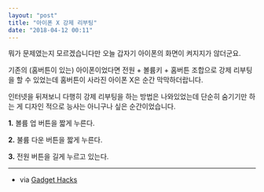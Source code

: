 ```yaml
---
layout: "post"
title: "아이폰 X 강제 리부팅"
date: "2018-04-12 00:11"
---
```


뭐가 문제였는지 모르겠습니다만 오늘 갑자기 아이폰의 화면이 켜지지가 않더군요.

기존의 (홈버튼이 있는) 아이폰이었다면 전원 + 볼륨키 + 홈버튼 조합으로 강제 리부팅을 할 수 있었는데 홈버튼이 사라진 아이폰 X은 순간 막막하더랍니다.

인터넷을 뒤져보니 다행히 강제 리부팅을 하는 방법은 나와있었는데 단순히 숨기기만 하는 게 디자인 적으로 능사는 아니구나 싶은 순간이었습니다.

**1\.** 볼륨 업 버튼을 짧게 누른다.

**2\.** 불륨 다운 버튼을 짧게 누른다.

**3\.** 전원 버튼을 길게 누르고 있는다.

- - -

- via [Gadget Hacks](https://ios.gadgethacks.com/how-to/force-restart-iphone-x-when-its-acting-up-0180016/)
